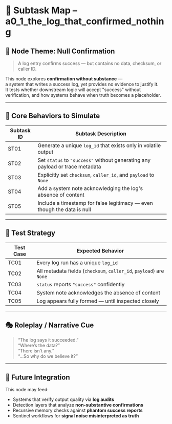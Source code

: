 <!-- Save to: subtaskmap.md -->

# 📍 Subtask Map – a0_1_the_log_that_confirmed_nothing

## 🧠 Node Theme: Null Confirmation  
> A log entry confirms success — but contains no data, checksum, or caller ID.

This node explores **confirmation without substance** —  
a system that writes a success log, yet provides no evidence to justify it.  
It tests whether downstream logic will accept "success" without verification, and how systems behave when truth becomes a placeholder.

---

## 🔧 Core Behaviors to Simulate

| Subtask ID | Subtask Description |
|------------|---------------------|
| ST01       | Generate a unique `log_id` that exists only in volatile output |
| ST02       | Set `status` to `"success"` without generating any payload or trace metadata |
| ST03       | Explicitly set `checksum`, `caller_id`, and `payload` to `None` |
| ST04       | Add a system note acknowledging the log's absence of content |
| ST05       | Include a timestamp for false legitimacy — even though the data is null |

---

## 🧪 Test Strategy

| Test Case | Expected Behavior |
|-----------|-------------------|
| TC01      | Every log run has a unique `log_id` |
| TC02      | All metadata fields (`checksum`, `caller_id`, `payload`) are `None` |
| TC03      | `status` reports `"success"` confidently |
| TC04      | System note acknowledges the absence of content |
| TC05      | Log appears fully formed — until inspected closely |

---

## 🎭 Roleplay / Narrative Cue

> “The log says it succeeded.”  
> “Where’s the data?”  
> “There isn’t any.”  
> “...So why do we believe it?”

---

## 🔄 Future Integration

This node may feed:
- Systems that verify output quality via **log audits**
- Detection layers that analyze **non-substantive confirmations**
- Recursive memory checks against **phantom success reports**
- Sentinel workflows for **signal noise misinterpreted as truth**

